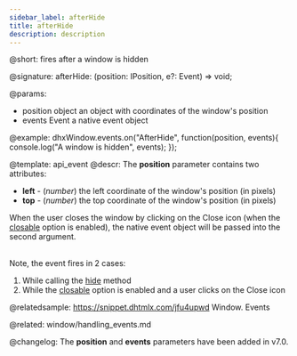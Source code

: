 ```yaml
---
sidebar_label: afterHide
title: afterHide
description: description
---          
```


@short: fires after a window is hidden

@signature: afterHide: (position: IPosition, e?: Event) => void;

@params:
- position  object      an object with coordinates of the window's position
- events    Event       a native event object

@example:
dhxWindow.events.on("AfterHide", function(position, events){
    console.log("A window is hidden", events);
});


@template: api_event
@descr:
The **position** parameter contains two attributes:

- **left** - (*number*)	the left coordinate of the window's position (in pixels)
- **top** - (*number*)	the top coordinate of the window's position (in pixels)

When the user closes the window by clicking on the Close icon (when the <a href="https://docs.dhtmlx.com/suite/window__api__window_closable_config.html">closable</a> option is enabled), the native event object will be passed into the second argument.

<br/>
Note, the event fires in 2 cases:

1. While calling the [hide](window/api/window_hide_method.md) method
2. While the [closable](window/api/window_closable_config.md) option is enabled and a user clicks on the Close icon


@relatedsample: https://snippet.dhtmlx.com/jfu4upwd	Window. Events

@related: window/handling_events.md

@changelog: 
The **position** and **events** parameters have been added in v7.0.
